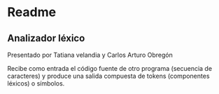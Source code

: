 # Readme


## Analizador léxico
Presentado por Tatiana velandia y Carlos Arturo Obregón


Recibe como entrada el código fuente de otro programa (secuencia de caracteres) y produce una salida compuesta de tokens (componentes léxicos) o símbolos.
